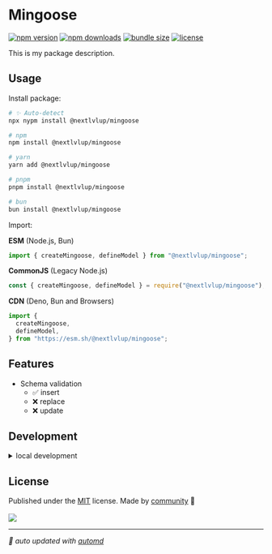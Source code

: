 # Mingoose

<!-- automd:badges color=yellow license name="@nextlvlup/mingoose" bundlephobia -->

[![npm version](https://img.shields.io/npm/v/@nextlvlup/mingoose?color=yellow)](https://npmjs.com/package/@nextlvlup/mingoose)
[![npm downloads](https://img.shields.io/npm/dm/@nextlvlup/mingoose?color=yellow)](https://npmjs.com/package/@nextlvlup/mingoose)
[![bundle size](https://img.shields.io/bundlephobia/minzip/@nextlvlup/mingoose?color=yellow)](https://bundlephobia.com/package/@nextlvlup/mingoose)
[![license](https://img.shields.io/github/license/Ayax0/mingoose?color=yellow)](https://github.com/Ayax0/mingoose/blob/main/LICENSE)

<!-- /automd -->

This is my package description.

## Usage

Install package:

<!-- automd:pm-install -->

```sh
# ✨ Auto-detect
npx nypm install @nextlvlup/mingoose

# npm
npm install @nextlvlup/mingoose

# yarn
yarn add @nextlvlup/mingoose

# pnpm
pnpm install @nextlvlup/mingoose

# bun
bun install @nextlvlup/mingoose
```

<!-- /automd -->

Import:

<!-- automd:jsimport cjs cdn name="@nextlvlup/mingoose" imports="createMingoose,defineModel" -->

**ESM** (Node.js, Bun)

```js
import { createMingoose, defineModel } from "@nextlvlup/mingoose";
```

**CommonJS** (Legacy Node.js)

```js
const { createMingoose, defineModel } = require("@nextlvlup/mingoose");
```

**CDN** (Deno, Bun and Browsers)

```js
import {
  createMingoose,
  defineModel,
} from "https://esm.sh/@nextlvlup/mingoose";
```

<!-- /automd -->

## Features

- Schema validation
  - ✅ insert
  - ❌ replace
  - ❌ update

## Development

<details>

<summary>local development</summary>

- Clone this repository
- Install latest LTS version of [Node.js](https://nodejs.org/en/)
- Enable [Corepack](https://github.com/nodejs/corepack) using `corepack enable`
- Install dependencies using `pnpm install`
- Run interactive tests using `pnpm dev`

</details>

## License

<!-- automd:contributors license=MIT -->

Published under the [MIT](https://github.com/Ayax0/mingoose/blob/main/LICENSE) license.
Made by [community](https://github.com/Ayax0/mingoose/graphs/contributors) 💛
<br><br>
<a href="https://github.com/Ayax0/mingoose/graphs/contributors">
<img src="https://contrib.rocks/image?repo=Ayax0/mingoose" />
</a>

<!-- /automd -->

<!-- automd:with-automd -->

---

_🤖 auto updated with [automd](https://automd.unjs.io)_

<!-- /automd -->
